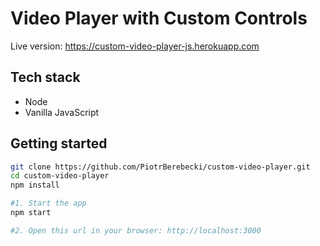 # Video Player with Custom Controls

Live version: https://custom-video-player-js.herokuapp.com

<!-- <img src="./src/graphics/screencast.gif" width="275px" height="auto"> -->

## Tech stack
* Node
* Vanilla JavaScript

## Getting started

```sh
git clone https://github.com/PiotrBerebecki/custom-video-player.git
cd custom-video-player
npm install

#1. Start the app
npm start

#2. Open this url in your browser: http://localhost:3000
```

